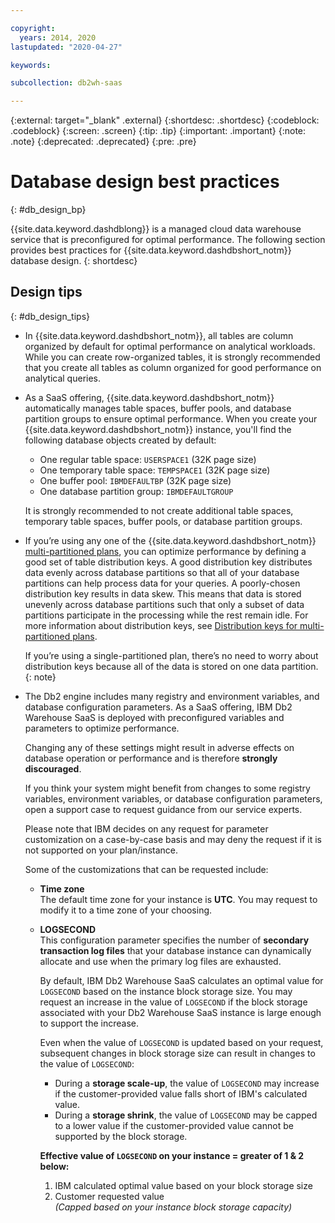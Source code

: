 ```yaml
---

copyright:
  years: 2014, 2020
lastupdated: "2020-04-27"

keywords:

subcollection: db2wh-saas

---
```


 
{:external: target="_blank" .external}
{:shortdesc: .shortdesc}
{:codeblock: .codeblock}
{:screen: .screen}
{:tip: .tip}
{:important: .important}
{:note: .note}
{:deprecated: .deprecated}
{:pre: .pre}

# Database design best practices
{: #db_design_bp}

{{site.data.keyword.dashdblong}} is a managed cloud data warehouse service that is preconfigured for optimal performance. The following section provides best practices for {{site.data.keyword.dashdbshort_notm}} database design.
{: shortdesc}

## Design tips
{: #db_design_tips}

- In {{site.data.keyword.dashdbshort_notm}}, all tables are column organized by default for optimal performance on analytical workloads. While you can create row-organized tables, it is strongly recommended that you create all tables as column organized for good performance on analytical queries.

- As a SaaS offering, {{site.data.keyword.dashdbshort_notm}} automatically manages table spaces, buffer pools, and database partition groups to ensure optimal performance. When you create your {{site.data.keyword.dashdbshort_notm}} instance, you'll find the following database objects created by default:

  - One regular table space: `USERSPACE1` (32K page size)
  - One temporary table space: `TEMPSPACE1` (32K page size)
  - One buffer pool: `IBMDEFAULTBP` (32K page size)
  - One database partition group: `IBMDEFAULTGROUP`

  It is strongly recommended to not create additional table spaces, temporary table spaces, buffer pools, or database partition groups.

- If you’re using any one of the {{site.data.keyword.dashdbshort_notm}} [multi-partitioned plans](/docs/Db2whc?topic=Db2whc-about#plans_cfgs), you can optimize performance by defining a good set of table distribution keys. A good distribution key distributes data evenly across database partitions so that all of your database partitions can help process data for your queries. A poorly-chosen distribution key results in data skew. This means that data is stored unevenly across database partitions such that only a subset of data partitions participate in the processing while the rest remain idle. For more information about distribution keys, see [Distribution keys for multi-partitioned plans](/docs/Db2whc?topic=Db2whc-distribution_keys).

  If you’re using a single-partitioned plan, there’s no need to worry about distribution keys because all of the data is stored on one data partition.
  {: note}



- The Db2 engine includes many registry and environment variables, and database configuration parameters. As a SaaS offering, IBM Db2 Warehouse SaaS is deployed with preconfigured variables and parameters to optimize performance.

  Changing any of these settings might result in adverse effects on database operation or performance and is therefore **strongly discouraged**.

  If you think your system might benefit from changes to some registry variables, environment variables, or database configuration parameters, open a support case to request guidance from our service experts.

  Please note that IBM decides on any request for parameter customization on a case-by-case basis and may deny the request if it is not supported on your plan/instance.

  Some of the customizations that can be requested include:

  * **Time zone**  
    The default time zone for your instance is **UTC**. You may request to modify it to a time zone of your choosing.

  * **LOGSECOND**  
    This configuration parameter specifies the number of **secondary transaction log files** that your database instance can dynamically allocate and use when the primary log files are exhausted.

    By default, IBM Db2 Warehouse SaaS calculates an optimal value for `LOGSECOND` based on the instance block storage size. You may request an increase in the value of `LOGSECOND` if the block storage associated with your Db2 Warehouse SaaS instance is large enough to support the increase.

    Even when the value of `LOGSECOND` is updated based on your request, subsequent changes in block storage size can result in changes to the value of `LOGSECOND`:

    - During a **storage scale-up**, the value of `LOGSECOND` may increase if the customer-provided value falls short of IBM's calculated value.
    - During a **storage shrink**, the value of `LOGSECOND` may be capped to a lower value if the customer-provided value cannot be supported by the block storage.

    **Effective value of `LOGSECOND` on your instance = greater of 1 & 2 below:**

    1. IBM calculated optimal value based on your block storage size  
    2. Customer requested value  
       *(Capped based on your instance block storage capacity)*
